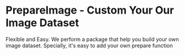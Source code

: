 # PrepareImage - Custom Your Our Image Dataset
 Flexible and Easy. We perform a package that help you build your own image dataset. Specially, it's easy to add your own prepare function 
